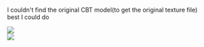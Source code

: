 I couldn't find the original CBT model(to get the original texture file)  
best I could do  

![ ](https://cdn.discordapp.com/attachments/1027063731789770842/1032264851319431268/unknown.png)  
![ ](https://cdn.discordapp.com/attachments/1027063731789770842/1032264935381684244/unknown.png)   
